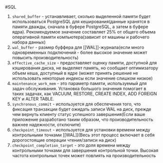 #SQL 

1. `shared_buffer` - устанавливает, сколько выделенной памяти будет использоваться PostgreSQL для кеширования(данные хранятся в памяти дважды, сначала в буфере PostgreSQL, а затем в буфере ядра). Рекомендуемое значение составляет 25% от общего объема оперативной памяти компьютера(зависит от машины и рабочего набора данных)
2. `wal_buffer` - размер буффера для [[WAL]]-журнала(если много одновременных подключений - более высокое значение может повысить производительность)
3. `effective_cache_size` - предоставляет оценку памяти, доступной для кэширования диска, не выделяет память, но сообщает оптимизатору объем кеша, доступный в ядре (может принять решение не использовать некоторые индексы если значение слишком низкое)
4. `maintenance_work_mem` - это параметр памяти, используемый для задач обслуживания. Установка большого значения помогает в таких задачах, как VACUUM, RESTORE, CREATE INDEX, ADD FOREIGN KEY и ALTER TABLE.
5. `synchronous_commit` -  используется для обеспечения того, что фиксация транзакции будет ожидать записи WAL на диск, прежде чем вернуть клиенту статус успешного завершения(Если ваше приложение разработано таким образом, что производительность важнее надежности, отключите)
6. `checkpoint_timeout` - используется для установки времени между контрольными точками [[WAL]](Весь этот процесс включает в себя дорогостоящие операции чтения/записи на диск)
7. `checkpoint_completion_target` - это доля времени между контрольными точками для завершения контрольной точки. Высокая частота контрольных точек может повлиять на производительность